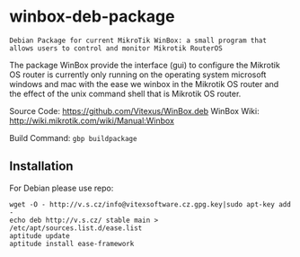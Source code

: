 # winbox-deb-package

    Debian Package for current MikroTik WinBox: a small program that allows users to control and monitor Mikrotik RouterOS


The package WinBox provide the interface (gui) to configure the Mikrotik OS router is  currently only running on the operating system
microsoft windows and mac  with the ease we winbox in the Mikrotik OS router and the effect of the unix command shell that is Mikrotik OS
router.


Source Code: https://github.com/Vitexus/WinBox.deb
WinBox Wiki: http://wiki.mikrotik.com/wiki/Manual:Winbox

Build Command: `gbp buildpackage`

Installation
------------

For Debian please use repo:

    wget -O - http://v.s.cz/info@vitexsoftware.cz.gpg.key|sudo apt-key add -
    echo deb http://v.s.cz/ stable main > /etc/apt/sources.list.d/ease.list
    aptitude update
    aptitude install ease-framework
